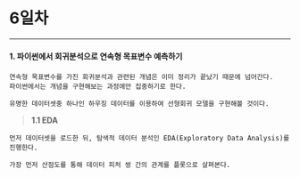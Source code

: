 # 6일차 


-----------------------


#### **1. 파이썬에서 회귀분석으로 연속형 목표변수 예측하기**

```
연속형 목표변수를 가진 회귀분석과 관련된 개념은 이미 정리가 끝났기 때문에 넘어간다.
파이썬에서는 개념을 구현해보는 과정에만 집중하기로 한다.

유명한 데이터셋중 하나인 하우징 데이터를 이용하여 선형회귀 모델을 구현해볼 것이다.
```

> **1.1 EDA**

```
먼저 데이터셋을 로드한 뒤, 탐색적 데이터 분석인 EDA(Exploratory Data Analysis)를 진행한다.

가장 먼저 산점도를 통해 데이터 피처 쌍 간의 관계를 플롯으로 살펴본다.
```

```python

```